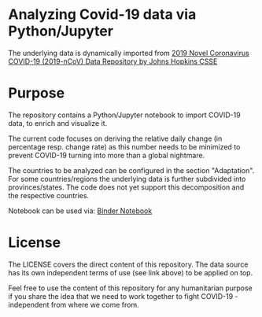 # Analyzing Covid-19 data via Python/Jupyter

The underlying data is dynamically imported from
[2019 Novel Coronavirus COVID-19 (2019-nCoV) Data Repository by Johns Hopkins CSSE](https://github.com/CSSEGISandData/COVID-19)

# Purpose

The repository contains a Python/Jupyter notebook to import COVID-19 data, to enrich and visualize it.

The current code focuses on deriving the relative daily change (in percentage resp. change rate) as this number needs to be
minimized to prevent COVID-19 turning into more than a global nightmare.

The countries to be analyzed can be configured in the section "Adaptation". For some countries/regions the underlying data 
is further subdivided into provinces/states. The code does not yet support this decomposition and the respective countries.

Notebook can be used via:
[Binder Notebook](https://mybinder.org/v2/git/https%3A%2F%2Fgithub.com%2Frpreiss07%2Fcovid19.git/master?filepath=index.ipynb)

# License

The LICENSE covers the direct content of this repository. The data source has its own independent terms of use (see link above)
to be applied on top.

Feel free to use the content of this repository for any humanitarian purpose if you share the idea that we need to work
together to fight COVID-19 - independent from where we come from.





